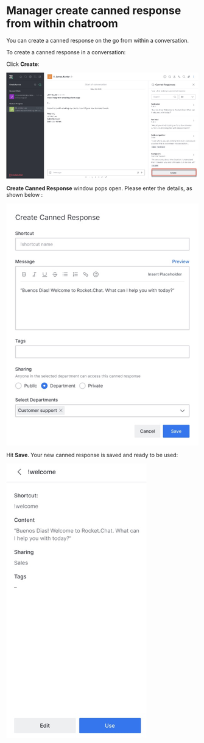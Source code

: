 # Manager create canned response from within chatroom

You can create a canned response on the go from within a conversation.

To create a canned response in a conversation:

Click **Create**:

![](<../../../../.gitbook/assets/image (527).png>)

**Create Canned Response** window pops open. Please enter the details, as shown below :

![](<../../../../.gitbook/assets/image (530).png>)

Hit **Save**. Your new canned response is saved and ready to be used:

![](<../../../../.gitbook/assets/image (531).png>)
